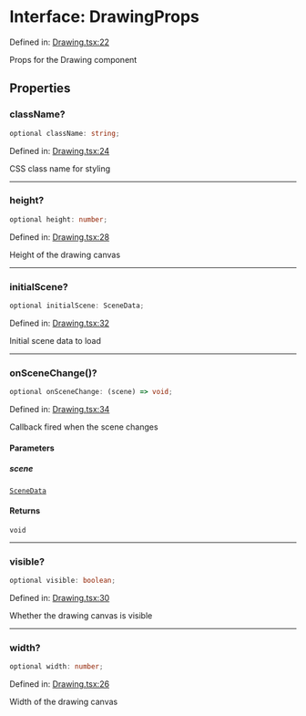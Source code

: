 # Interface: DrawingProps

Defined in: [Drawing.tsx:22](https://github.com/Capstone-Projects-2025-Fall/project-001-sketch2screen/blob/8c59e38046a6d7468c87cefbc528234a59134c77/frontend/src/App/Drawing.tsx#L22)

Props for the Drawing component

## Properties

### className?

```ts
optional className: string;
```

Defined in: [Drawing.tsx:24](https://github.com/Capstone-Projects-2025-Fall/project-001-sketch2screen/blob/8c59e38046a6d7468c87cefbc528234a59134c77/frontend/src/App/Drawing.tsx#L24)

CSS class name for styling

***

### height?

```ts
optional height: number;
```

Defined in: [Drawing.tsx:28](https://github.com/Capstone-Projects-2025-Fall/project-001-sketch2screen/blob/8c59e38046a6d7468c87cefbc528234a59134c77/frontend/src/App/Drawing.tsx#L28)

Height of the drawing canvas

***

### initialScene?

```ts
optional initialScene: SceneData;
```

Defined in: [Drawing.tsx:32](https://github.com/Capstone-Projects-2025-Fall/project-001-sketch2screen/blob/8c59e38046a6d7468c87cefbc528234a59134c77/frontend/src/App/Drawing.tsx#L32)

Initial scene data to load

***

### onSceneChange()?

```ts
optional onSceneChange: (scene) => void;
```

Defined in: [Drawing.tsx:34](https://github.com/Capstone-Projects-2025-Fall/project-001-sketch2screen/blob/8c59e38046a6d7468c87cefbc528234a59134c77/frontend/src/App/Drawing.tsx#L34)

Callback fired when the scene changes

#### Parameters

##### scene

[`SceneData`](../type-aliases/SceneData.md)

#### Returns

`void`

***

### visible?

```ts
optional visible: boolean;
```

Defined in: [Drawing.tsx:30](https://github.com/Capstone-Projects-2025-Fall/project-001-sketch2screen/blob/8c59e38046a6d7468c87cefbc528234a59134c77/frontend/src/App/Drawing.tsx#L30)

Whether the drawing canvas is visible

***

### width?

```ts
optional width: number;
```

Defined in: [Drawing.tsx:26](https://github.com/Capstone-Projects-2025-Fall/project-001-sketch2screen/blob/8c59e38046a6d7468c87cefbc528234a59134c77/frontend/src/App/Drawing.tsx#L26)

Width of the drawing canvas
